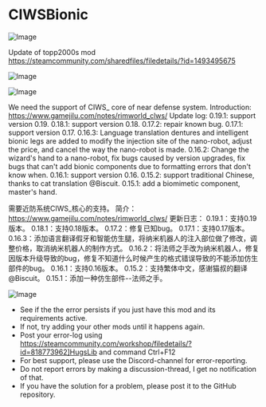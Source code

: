 # CIWSBionic

![Image](https://i.imgur.com/buuPQel.png)

Update of topp2000s mod
https://steamcommunity.com/sharedfiles/filedetails/?id=1493495675

![Image](https://i.imgur.com/pufA0kM.png)

	
![Image](https://i.imgur.com/Z4GOv8H.png)

We need the support of CIWS_ core of near defense system.
Introduction: https://www.gamejilu.com/notes/rimworld_clws/
Update log:
0.19.1: support version 0.19.
0.18.1: support version 0.18.
0.17.2: repair known bug.
0.17.1: support version 0.17.
0.16.3: Language translation dentures and intelligent bionic legs are added to modify the injection site of the nano-robot, adjust the price, and cancel the way the nano-robot is made.
0.16.2: Change the wizard's hand to a nano-robot, fix bugs caused by version upgrades, fix bugs that can't add bionic components due to formatting errors that don't know when.
0.16.1: support version 0.16.
0.15.2: support traditional Chinese, thanks to cat translation @Biscuit.
0.15.1: add a biomimetic component, master's hand.


需要近防系统CIWS_核心的支持。
简介：https://www.gamejilu.com/notes/rimworld_clws/
更新日志：
0.19.1：支持0.19版本。
0.18.1：支持0.18版本。
0.17.2：修复已知bug。
0.17.1：支持0.17版本。
0.16.3：添加语言翻译假牙和智能仿生腿，将纳米机器人的注入部位做了修改，调整价格，取消纳米机器人的制作方式。
0.16.2：将法师之手改为纳米机器人，修复因版本升级导致的bug，修复不知道什么时候产生的格式错误导致的不能添加仿生部件的bug。
0.16.1：支持0.16版本。
0.15.2：支持繁体中文，感谢猫叔的翻译@Biscuit。
0.15.1：添加一种仿生部件--法师之手。

![Image](https://i.imgur.com/PwoNOj4.png)



-  See if the the error persists if you just have this mod and its requirements active.
-  If not, try adding your other mods until it happens again.
-  Post your error-log using https://steamcommunity.com/workshop/filedetails/?id=818773962]HugsLib and command Ctrl+F12
-  For best support, please use the Discord-channel for error-reporting.
-  Do not report errors by making a discussion-thread, I get no notification of that.
-  If you have the solution for a problem, please post it to the GitHub repository.



